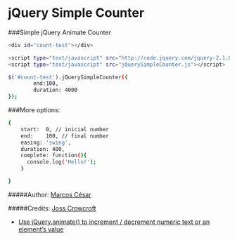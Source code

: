 jQuery Simple Counter
===================

###Simple jQuery Animate Counter


```sh
<div id="count-test"></div>
```

```sh
<script type="text/javascript" src="http://code.jquery.com/jquery-2.1.0.min.js"></script>
<script type="text/javascript" src="jQuerySimpleCounter.js"></script>
```

```sh
$('#count-test').jQuerySimpleCounter({
		end:100,
		duration: 4000
});

```

###More options:

```sh
{
    start:  0, // inicial number
    end:    100, // final number
    easing: 'swing',
    duration: 400,
    complete: function(){
      console.log('Hello!');
    }

}
```
#####Author:
[Marcos César](http://github.com/marcoscesar)

#####Credits:
[Joss Crowcroft](https://github.com/josscrowcroft)
- [Use jQuery.animate() to increment / decrement numeric text or an element’s value](http://www.josscrowcroft.com/2011/code/jquery-animate-increment-decrement-numeric-text-elements-value)
